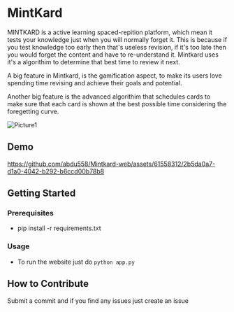 # MintKard

MINTKARD is a active learning spaced-repition platform, which mean it tests your knowledge just when you will normally forget it. This is because if you test knowledge too early then that's useless revision, if it's too late then you would forget the content and have to re-understand it. Mintkard uses it's a algorithim to determine that best time to review it next.

A big feature in Mintkard, is the gamification aspect, to make its users love spending time revising and achieve their goals and potential.

Another big feature is the advanced algorithim that schedules cards to make sure that each card is shown at the best possible time considering the foregetting curve.

![Picture1](https://github.com/abdu558/Mintkard-web/assets/61558312/6cc748a6-d088-4798-82b2-2d60f101467f)

## Demo

https://github.com/abdu558/Mintkard-web/assets/61558312/2b5da0a7-d1a0-4042-b292-b6ccd00b78b8


## Getting Started

### Prerequisites

* pip install -r requirements.txt

### Usage

* To run the website just do ```python app.py```

## How to Contribute

Submit a commit and if you find any issues just create an issue
